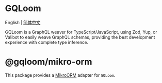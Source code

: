 # GQLoom

English | [简体中文](./README.zh-CN.md)

GQLoom is a GraphQL weaver for TypeScript/JavaScript, using Zod, Yup, or Valibot to easily weave GraphQL schemas, providing the best development experience with complete type inference.

# @gqloom/mikro-orm

This package provides a [MikroORM](https://mikro-orm.io/) adapter for `GQLoom`.

